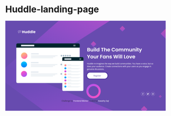 # Huddle-landing-page


![Desktop view](https://github.com/aswathysaji/Huddle-landing-page/blob/main/huddle.png?raw=true)
